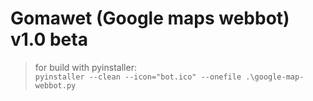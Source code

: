 # Gomawet (Google maps webbot) v1.0 beta
> for build with pyinstaller: <br>
`pyinstaller --clean --icon="bot.ico" --onefile .\google-map-webbot.py`